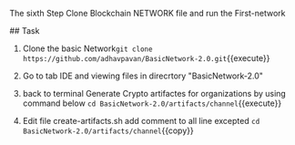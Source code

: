 The sixth Step
Clone Blockchain NETWORK file and run the First-network 

## Task

1. Clone the basic Network`git clone https://github.com/adhavpavan/BasicNetwork-2.0.git`{{execute}}

2. Go to tab IDE and viewing files in direcrtory "BasicNetwork-2.0"

3. back to terminal Generate Crypto artifactes for organizations by using command below
   `cd BasicNetwork-2.0/artifacts/channel`{{execute}}

4. Edit file create-artifacts.sh add comment to all line excepted
   `cd BasicNetwork-2.0/artifacts/channel`{{copy}}  
   